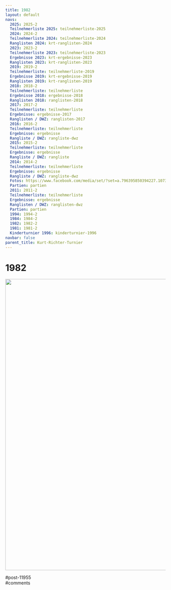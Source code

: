 ```yaml
---
title: 1982 
layout: default
navs:
  2025: 2025-2
  Teilnehmerliste 2025: teilnehmerliste-2025
  2024: 2024-2
  Teilnehmerliste 2024: teilnehmerliste-2024
  Ranglisten 2024: krt-ranglisten-2024
  2023: 2023-2
  Teilnehmerliste 2023: teilnehmerliste-2023
  Ergebnisse 2023: krt-ergebnisse-2023
  Ranglisten 2023: krt-ranglisten-2023
  2019: 2019-2
  Teilnehmerliste: teilnehmerliste-2019
  Ergebnisse 2019: krt-ergebnisse-2019
  Ranglisten 2019: krt-ranglisten-2019
  2018: 2018-2
  Teilnehmerliste: teilnehmerliste
  Ergebnisse 2018: ergebnisse-2018
  Ranglisten 2018: ranglisten-2018
  2017: 2017-2
  Teilnehmerliste: teilnehmerliste
  Ergebnisse: ergebnisse-2017
  Ranglisten / DWZ: ranglisten-2017
  2016: 2016-2
  Teilnehmerliste: teilnehmerliste
  Ergebnisse: ergebnisse
  Rangliste / DWZ: rangliste-dwz
  2015: 2015-2
  Teilnehmerliste: teilnehmerliste
  Ergebnisse: ergebnisse
  Rangliste / DWZ: rangliste
  2014: 2014-2
  Teilnehmerliste: teilnehmerliste
  Ergebnisse: ergebnisse
  Rangliste / DWZ: rangliste-dwz
  Fotos: https://www.facebook.com/media/set/?set=a.796395850394227.1073741841.214119148621903&type=1
  Partien: partien
  2011: 2011-2
  Teilnehmerliste: teilnehmerliste
  Ergebnisse: ergebnisse
  Ranglisten / DWZ: ranglisten-dwz
  Partien: partien
  1994: 1994-2
  1984: 1984-2
  1982: 1982-2
  1981: 1981-2
  Kinderturnier 1996: kinderturnier-1996
navbar: false
parent_title: Kurt-Richter-Turnier
---
```

<div class="post-11955 page type-page status-publish hentry" id="post-11955">
<h1 class="entry-title">1982</h1>
<div class="entry-content">
<p><a href="https://www.narva-schach.de/wordpress/wp-content/uploads/2023/12/CCE_20231225_020116_0001.jpg"><img alt="" class="aligncenter size-large wp-image-11956" decoding="async" height="913" sizes="(max-width: 640px) 100vw, 640px" src="https://www.narva-schach.de/wordpress/wp-content/uploads/2023/12/CCE_20231225_020116_0001-718x1024.jpg" srcset="https://www.narva-schach.de/wordpress/wp-content/uploads/2023/12/CCE_20231225_020116_0001-718x1024.jpg 718w, https://www.narva-schach.de/wordpress/wp-content/uploads/2023/12/CCE_20231225_020116_0001-210x300.jpg 210w, https://www.narva-schach.de/wordpress/wp-content/uploads/2023/12/CCE_20231225_020116_0001-768x1095.jpg 768w, https://www.narva-schach.de/wordpress/wp-content/uploads/2023/12/CCE_20231225_020116_0001-1077x1536.jpg 1077w, https://www.narva-schach.de/wordpress/wp-content/uploads/2023/12/CCE_20231225_020116_0001.jpg 1156w" width="640"/></a></p>
</div><!-- .entry-content -->
</div> #post-11955 
<div id="comments">
</div> #comments 
